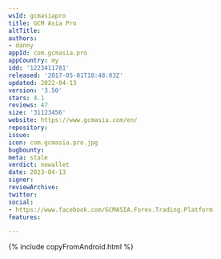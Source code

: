 ```yaml
---
wsId: gcmasiapro
title: GCM Asia Pro
altTitle: 
authors:
- danny
appId: com.gcmasia.pro
appCountry: my
idd: '1223411781'
released: '2017-05-01T18:48:03Z'
updated: 2022-04-13
version: '3.50'
stars: 4.1
reviews: 47
size: '31123456'
website: https://www.gcmasia.com/en/
repository: 
issue: 
icon: com.gcmasia.pro.jpg
bugbounty: 
meta: stale
verdict: nowallet
date: 2023-04-13
signer: 
reviewArchive: 
twitter: 
social:
- https://www.facebook.com/GCMASIA.Forex.Trading.Platform
features: 

---
```


{% include copyFromAndroid.html %}

